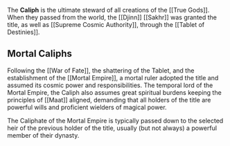 The **Caliph** is the ultimate steward of all creations of the [[True Gods]]. When they passed from the world, the [[Djinn]] [[Sakhr]] was granted the title, as well as [[Supreme Cosmic Authority]], through the [[Tablet of Destinies]].

## Mortal Caliphs

Following the [[War of Fate]], the shattering of the Tablet, and the establishment of the [[Mortal Empire]], a mortal ruler adopted the title and assumed its cosmic power and responsibilities. The temporal lord of the Mortal Empire, the Caliph also assumes great spiritual burdens keeping the principles of [[Maat]] aligned, demanding that all holders of the title are powerful wills and proficient wielders of magical power.

The Caliphate of the Mortal Empire is typically passed down to the selected heir of the previous holder of the title, usually (but not always) a powerful member of their dynasty.